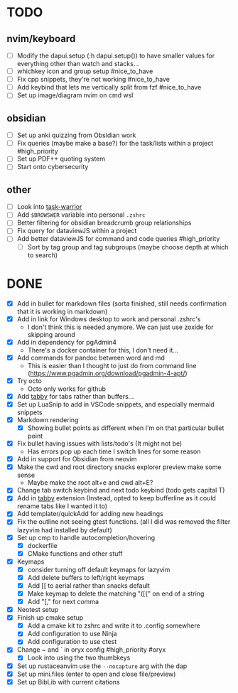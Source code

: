 # TODO

## nvim/keyboard

- [ ] Modify the dapui.setup (:h dapui.setup()) to have smaller values for everything other than watch and stacks...
- [ ] whichkey icon and group setup #nice_to_have
- [ ] Fix cpp snippets, they're not working #nice_to_have
- [ ] Add keybind that lets me vertically split from fzf #nice_to_have
- [ ] Set up image/diagram nvim on cmd wsl

## obsidian

- [ ] Set up anki quizzing from Obsidian work
- [ ] Fix queries (maybe make a base?) for the task/lists within a project #high_priority
- [ ] Set up PDF++ quoting system
- [ ] Start onto cybersecurity

## other

- [ ] Look into [task-warrior](https://github.com/GothenburgBitFactory/taskwarrior?tab=readme-ov-file)
- [ ] Add `$BROWSWER` variable into personal `.zshrc`
- [ ] Better filtering for obsidian breadcrumb group relationships
- [ ] Fix query for dataviewJS within a project
- [ ] Add better dataviewJS for command and code queries #high_priority
  - [ ] Sort by tag group and tag subgroups (maybe choose depth at which to search)

# DONE

- [x] Add in bullet for markdown files (sorta finished, still needs confirmation that it is working in markdown)
- [x] Add in link for Windows desktop to work and personal .zshrc's
  - I don't think this is needed anymore. We can just use zoxide for skipping around
- [x] Add in dependency for pgAdmin4
  - There's a docker container for this, I don't need it...
- [x] Add commands for pandoc between word and md
  - This is easier than I thought to just do from command line
    (<https://www.pgadmin.org/download/pgadmin-4-apt/>)
- [x] Try octo
  - Octo only works for github
- [x] Add [tabby](https://github.com/nanozuki/tabby.nvim) for tabs rather than buffers...
- [x] Set up LuaSnip to add in VSCode snippets, and especially mermaid snippets
- [x] Markdown rendering
  - [x] Showing bullet points as different when I'm on that particular bullet point
- [x] Fix bullet having issues with lists/todo's (It might not be)
  - Has errors pop up each time I switch lines for some reason
- [x] Add in support for Obsidian from neovim
- [x] Make the cwd and root directory snacks explorer preview make some sense
  - Maybe make the root alt+e and cwd alt+E?
- [x] Change tab switch keybind and next todo keybind (todo gets capital T)
- [x] Add in [tabby](https://github.com/nanozuki/tabby.nvim?tab=readme-ov-file) extension (Instead, opted to keep bufferline as it could rename tabs like I wanted it to)
- [x] Add templater/quickAdd for adding new headings
- [x] Fix the outline not seeing gtest functions. (all I did was removed the filter lazyvim had installed by default)
- [x] Set up cmp to handle autocompletion/hovering
  - [x] dockerfile
  - [x] CMake functions and other stuff
- [x] Keymaps
  - [x] consider turning off default keymaps for lazyvim
  - [x] Add delete buffers to left/right keymaps
  - [x] Add [[ to aerial rather than snacks default
  - [x] Make keymap to delete the matching "([{" on end of a string
  - [x] Add "[," for next comma
- [x] Neotest setup
- [x] Finish up cmake setup
  - [x] Add a cmake kit to zshrc and write it to .config somewhere
  - [x] Add configuration to use Ninja
  - [x] Add configuration to use ctest
- [x] Change ~ and \` in oryx config #high_priority #oryx
  - [x] Look into using the two thumbkeys
- [x] Set up rustaceanvim use the `--nocapture` arg with the dap
- [x] Set up mini.files (enter to open and close file/preview)
- [x] Set up BibLib with current citations
